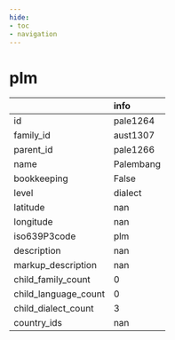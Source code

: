 ```yaml
---
hide:
- toc
- navigation
---
```

# plm
|                      | info      |
|:---------------------|:----------|
| id                   | pale1264  |
| family_id            | aust1307  |
| parent_id            | pale1266  |
| name                 | Palembang |
| bookkeeping          | False     |
| level                | dialect   |
| latitude             | nan       |
| longitude            | nan       |
| iso639P3code         | plm       |
| description          | nan       |
| markup_description   | nan       |
| child_family_count   | 0         |
| child_language_count | 0         |
| child_dialect_count  | 3         |
| country_ids          | nan       |